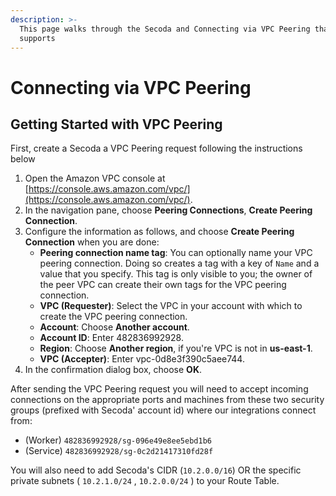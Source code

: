 ```yaml
---
description: >-
  This page walks through the Secoda and Connecting via VPC Peering that Secoda
  supports
---
```


# Connecting via VPC Peering

## **Getting Started with VPC Peering** <a href="#h_3a4bfd6458" id="h_3a4bfd6458"></a>

First, create a Secoda a VPC Peering request following the instructions below&#x20;

1. Open the Amazon VPC console at [https://console.aws.amazon.com/vpc/](https://console.aws.amazon.com/vpc/).
2. In the navigation pane, choose **Peering Connections**, **Create Peering Connection**.
3. Configure the information as follows, and choose **Create Peering Connection** when you are done:
   * **Peering connection name tag**: You can optionally name your VPC peering connection. Doing so creates a tag with a key of `Name` and a value that you specify. This tag is only visible to you; the owner of the peer VPC can create their own tags for the VPC peering connection.
   * **VPC (Requester)**: Select the VPC in your account with which to create the VPC peering connection.
   * **Account**: Choose **Another account**.
   * **Account ID**: Enter 482836992928.
   * **Region**: Choose **Another region**, if you're VPC is not in **us-east-1**.
   * **VPC (Accepter)**: Enter vpc-0d8e3f390c5aee744.
4. In the confirmation dialog box, choose **OK**.

After sending the VPC Peering request you will need to accept incoming connections on the  appropriate ports and machines from these two security groups (prefixed with Secoda' account id) where our integrations connect from:

* (Worker) `482836992928/sg-096e49e8ee5ebd1b6`
* (Service)  `482836992928/sg-0c2d21417310fd28f`&#x20;

You will also need to add Secoda's CIDR (`10.2.0.0/16`) OR the specific private subnets ( `10.2.1.0/24` , `10.2.0.0/24` ) to your Route Table.

